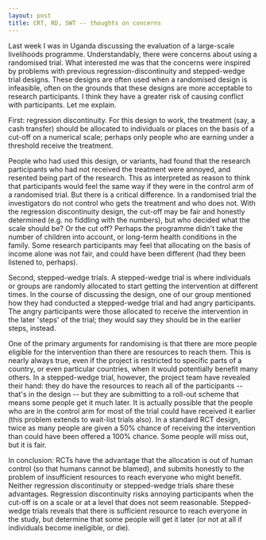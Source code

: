 ```yaml
---
layout: post
title: CRT, RD, SWT -- thoughts on concerns 
---
```


Last week I was in Uganda discussing the evaluation of a large-scale livelihoods programme. Understandably, there were concerns about using a randomised trial. What interested me was that the concerns were inspired by problems with previous regression-discontinuity and stepped-wedge trial designs. These designs are often used when a randomised design is infeasible, often on the grounds that these designs are more acceptable to research participants. I think they have a greater risk of causing conflict with participants. Let me explain. 

First: regression discontinuity. For this design to work, the treatment (say, a cash transfer) should be allocated to individuals or places on the basis of a cut-off on a numerical scale; perhaps only people who are earning under a threshold receive the treatment. 

People who had used this design, or variants, had found that the research participants who had not received the treatment were annoyed, and resented being part of the research. This as interpreted as reason to think that participants would feel the same way if they were in the control arm of a randomised trial. But there is a critical difference. In a randomised trial the investigators do not control who gets the treatment and who does not. With the regression discontinuity design, the cut-off may be fair and honestly determined (e.g. no fiddling with the numbers), but who decided what the scale should be? Or the cut off? Perhaps the programme didn't take the number of children into account, or long-term health conditions in the family. Some research participants may feel that allocating on the basis of income alone was not fair, and could have been different (had they been listened to, perhaps). 

Second, stepped-wedge trials. A stepped-wedge trial is where individuals or groups are randomly allocated to start getting the intervention at different times. In the course of discussing the design, one of our group mentioned how they had conducted a stepped-wedge trial and had angry participants. The angry participants were those allocated to receive the intervention in the later 'steps' of the trial; they would say they should be in the earlier steps, instead. 

One of the primary arguments for randomising is that there are more people eligible for the intervention than there are resources to reach them. This is nearly always true, even if the project is restricted to specific parts of a country, or even particular countries, when it would potentially benefit many others. In a stepped-wedge trial, however, the project team have revealed their hand: they do have the resources to reach all of the participants -- that's in the design -- but they are submitting to a roll-out scheme that means some people get it much later. It is actually possible that the people who are in the control arm for most of the trial could have received it earlier (this problem extends to wait-list trials also). In a standard RCT design, twice as many people are given a 50% chance of receiving the intervention than could have been offered a 100% chance. Some people will miss out, but it is fair. 

In conclusion: RCTs have the advantage that the allocation is out of human control (so that humans cannot be blamed), and submits honestly to the problem of insufficient resources to reach everyone who might benefit. Neither regression discontinuity or stepped-wedge trials share these advantages. Regression discontinuity risks annoying participants when the cut-off is on a scale or at a level that does not seem reasonable. Stepped-wedge trials reveals that there is sufficient resource to reach everyone in the study, but determine that some people will get it later (or not at all if individuals become ineligible, or die).


